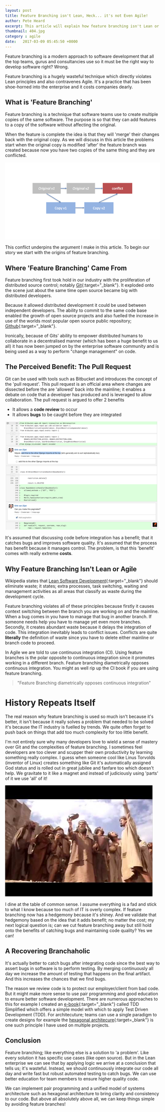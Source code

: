 ```yaml
---
layout: post
title: Feature Branching isn't Lean, Heck... it's not Even Agile!
author: Pete Heard
excerpt: This article will explain how feature branching isn't Lean or Agile.
thumbnail: 404.jpg
category : agile
date:   2017-03-09 05:45:50 +0000
---
```


Feature branching is a modern approach to software development that all the top teams, gurus and consultancies use so it must be the right way to develop software right? Wrong. 

Feature branching is a hugely wasteful technique which directly violates Lean principles and also contravenes Agile. It's a practice that has been shoe-horned into the enterprise and it costs companies dearly.

## What is 'Feature Branching'

Feature branching is a technique that software teams use to create multiple copies of the same software. The purpose is so that they can add features to a copy of the software without affecting the original. 

When the feature is complete the idea is that they will 'merge' their changes back with the original copy. As we will discuss in this article the problems start when the original copy is modified 'after' the feature branch was created because now you have two copies of the same thing and they are conflicted. 

![Feature Branching Conflict](images/3_image.png "Feature Branching Conflict")


This conflict underpins the argument I make in this article. To begin our story we start with the origins of feature branching.

## Where 'Feature Branching' Came From

Feature branching first took hold in our industry with the proliferation of distributed source control; notably [Git](https://git-scm.com/){:target="_blank"}. It exploded onto the scene just about the same time open source became big with distributed developers.

Because it allowed distributed development it could be used between independent developers. The ability to commit to the same code base enabled the growth of open source projects and also fuelled the increase in use of the worlds most popular open source public repository; [Github](https://github.com/){:target="_blank"}.

Ironically, because of Gits' ability to empower distributed humans to collaborate in a decentralised manner (which has been a huge benefit to us all) it has now been jumped on by the enterprise software community and is being used as a way to perform "change management" on code.

## The Perceived Benefit: The Pull Request

Git can be used with tools such as Bitbucket and introduces the concept of the 'pull request'. This pull request is an official area where changes are dissected before the are 'allowed' back into the mainline; it enables a debate on code that a developer has produced and is leveraged to allow collaboration. The pull request is argued to offer 2 benefits

- It allows a **code review** to occur
- It allows **bugs** to be caught before they are integrated

![A picture of bitbucket](images/1_image.png "A picture of bitbucket")

It's assumed that discussing code before integration has a benefit; that it catches bugs and improves software quality. It's assumed that the process has benefit because it manages control. The problem, is that this 'benefit' comes with really extreme **costs**.

## Why Feature Branching Isn't Lean or Agile 

Wikipedia states that [Lean Software Development](https://en.wikipedia.org/wiki/Lean_software_development){:target="_blank"} should eliminate waste; it states; extra processes, task switching, waiting and management activities as all areas that classify as waste during the development cycle.

Feature branching violates all of these principles because firstly it causes context switching between the branch you are working on and the mainline. When a bug comes in you have to manage that bug in another branch. If someone needs help you have to manage yet even more branches. Secondly, it creates abundant waste because it delays the integration of code. This integration inevitably leads to conflict issues. Conflicts are quite **literally** the definition of waste since you have to delete either mainline or branch code to proceed.

In Agile we are told to use continuous integration (CI). Using feature branches is the polar opposite to continuous integration since it promotes working in a different branch. Feature branching diametrically opposes continuous integration. You might as well rip up the CI book if you are using feature branching. 

> "Feature Branching diametrically opposes continuous integration" 


# History Repeats Itself

The real reason why feature branching is used so much isn't because it's better, it isn't because it really solves a problem that needed to be solved it's because the IT industry is fuelled by trends. We quite often forget to push back on things that add too much complexity for too little benefit.

I'm not entirely sure why many developers love to wield a sense of mastery over Git and the complexities of feature branching. I sometimes feel developers are too clever and scupper their own productivity by learning something really complex. I guess when someone cool like Linus Torvolds (inventor of Linux) creates something like Git it's automatically assigned God status and is rolled out in great jubilee and fanfare too which doesn't help. We gravitate to it like a magnet and instead of judiciously using 'parts' of it we use 'all' of it!

![Monty python devs](images/2_image.jpg "Monty python devs")

I dine at the table of common sense. I assume everything is a fad and stick to what I know because too much of IT is overly complex. If feature branching now has a hedgemony because it's shiney. And we validate that hedgemony based on the idea that it adds benefit; no matter the cost; my next logical question is; can we cut feature branching away but still hold onto the benefits of catching bugs and maintaining code quality? Yes we can!

## A Recovering Branchaholic

It's actually better to catch bugs after integrating code since the best way to assert bugs in software is to perform testing. By merging continuously all day we increase the amount of testing that happens on the final artifact. And this increases the chances that we find bugs.

The reason we review code is to protect our employer/client from bad code. But it might make more sense to use pair programming and good education to ensure better software development. There are numerous approaches to this for example I created an [e-book](https://www.logicroom.co/guides/tdd-simplified-in-5-steps/){:target="_blank"} called TDD Simplified which offers a simple model with which to apply Test Driven Development (TDD). For architecuture; teams can use a single paradigm to create designs for example the [hexagonal architecure](http://alistair.cockburn.us/Hexagonal+architecture){:target=_blank"} is one such principle I have used on multiple projects.

## Conclusion

Feature branching; like everything else is a solution to 'a problem'. Like every solution it has specific use cases (like open source). But in the Lean enterprise we can see that by applying logic we arrive at a conclusion that tells us; it's wasteful. Instead, we should continuously integrate our code all day and write fast but robust automated testing to catch bugs. We can use better education for team members to ensure higher quality code.

We can implement pair programming and a unified model of systems architecture such as hexagonal architecture to bring clarity and consistency to our code. But above all absolutely above all, we can keep things simple by avoiding feature branches!


